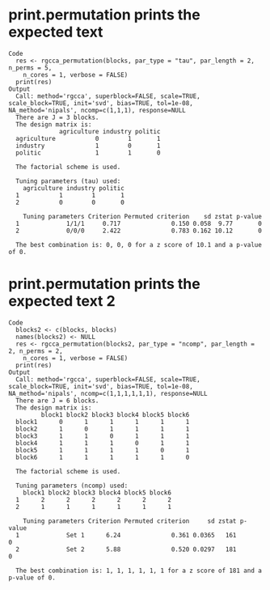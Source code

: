 # print.permutation prints the expected text

    Code
      res <- rgcca_permutation(blocks, par_type = "tau", par_length = 2, n_perms = 5,
        n_cores = 1, verbose = FALSE)
      print(res)
    Output
      Call: method='rgcca', superblock=FALSE, scale=TRUE, scale_block=TRUE, init='svd', bias=TRUE, tol=1e-08, NA_method='nipals', ncomp=c(1,1,1), response=NULL 
      There are J = 3 blocks.
      The design matrix is:
                  agriculture industry politic
      agriculture           0        1       1
      industry              1        0       1
      politic               1        1       0
      
      The factorial scheme is used.
      
      Tuning parameters (tau) used: 
        agriculture industry politic
      1           1        1       1
      2           0        0       0
      
        Tuning parameters Criterion Permuted criterion    sd zstat p-value
      1             1/1/1     0.717              0.150 0.058  9.77       0
      2             0/0/0     2.422              0.783 0.162 10.12       0
      
      The best combination is: 0, 0, 0 for a z score of 10.1 and a p-value of 0.

# print.permutation prints the expected text 2

    Code
      blocks2 <- c(blocks, blocks)
      names(blocks2) <- NULL
      res <- rgcca_permutation(blocks2, par_type = "ncomp", par_length = 2, n_perms = 2,
        n_cores = 1, verbose = FALSE)
      print(res)
    Output
      Call: method='rgcca', superblock=FALSE, scale=TRUE, scale_block=TRUE, init='svd', bias=TRUE, tol=1e-08, NA_method='nipals', ncomp=c(1,1,1,1,1,1), response=NULL 
      There are J = 6 blocks.
      The design matrix is:
             block1 block2 block3 block4 block5 block6
      block1      0      1      1      1      1      1
      block2      1      0      1      1      1      1
      block3      1      1      0      1      1      1
      block4      1      1      1      0      1      1
      block5      1      1      1      1      0      1
      block6      1      1      1      1      1      0
      
      The factorial scheme is used.
      
      Tuning parameters (ncomp) used: 
        block1 block2 block3 block4 block5 block6
      1      2      2      2      2      2      2
      2      1      1      1      1      1      1
      
        Tuning parameters Criterion Permuted criterion     sd zstat p-value
      1             Set 1      6.24              0.361 0.0365   161       0
      2             Set 2      5.88              0.520 0.0297   181       0
      
      The best combination is: 1, 1, 1, 1, 1, 1 for a z score of 181 and a p-value of 0.

